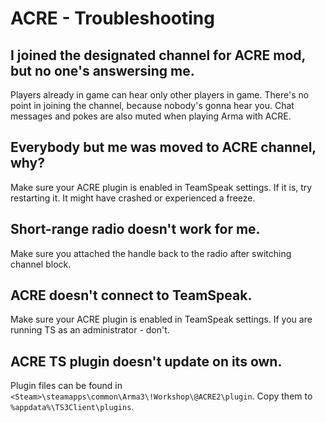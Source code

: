 # ACRE - Troubleshooting

## I joined the designated channel for ACRE mod, but no one's answersing me.

Players already in game can hear only other players in game. There's no point in joining the channel, because nobody's gonna hear you. 
Chat messages and pokes are also muted when playing Arma with ACRE.

## Everybody but me was moved to ACRE channel, why?

Make sure your ACRE plugin is enabled in TeamSpeak settings.
If it is, try restarting it. It might have crashed or experienced a freeze.

## Short-range radio doesn't work for me.

Make sure you attached the handle back to the radio after switching channel block.

## ACRE doesn't connect to TeamSpeak.

Make sure your ACRE plugin is enabled in TeamSpeak settings.
If you are running TS as an administrator - don't.

## ACRE TS plugin doesn't update on its own.

Plugin files can be found in `<Steam>\steamapps\common\Arma3\!Workshop\@ACRE2\plugin`.
Copy them to `%appdata%\TS3Client\plugins`.
